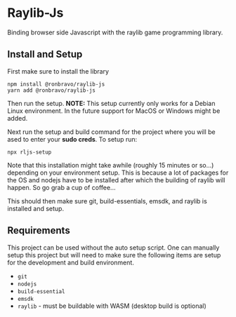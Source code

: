 # Raylib-Js

Binding browser side Javascript with the raylib game programming library.

## Install and Setup

First make sure to install the library

```
npm install @ronbravo/raylib-js
yarn add @ronbravo/raylib-js
```

Then run the setup. **NOTE:** This setup currently only works for a Debian Linux environment.  In the future support for MacOS or Windows might be added.

Next run the setup and build command for the project where you will be ased to enter your **sudo creds**. To setup run:

```
npx rljs-setup
```

Note that this installation might take awhile (roughly 15 minutes or so...) depending on your environment setup. This is because a lot of packages for the OS and nodejs have to be installed after which the building of raylib will happen. So go grab a cup of coffee...

This should then make sure git, build-essentials, emsdk, and raylib is installed and setup.

## Requirements

This project can be used without the auto setup script. One can manually setup this project but will need to make sure the following items are setup for the development and build environment.

* `git`
* `nodejs`
* `build-essential`
* `emsdk`
* `raylib` - must be buildable with WASM (desktop build is optional)
